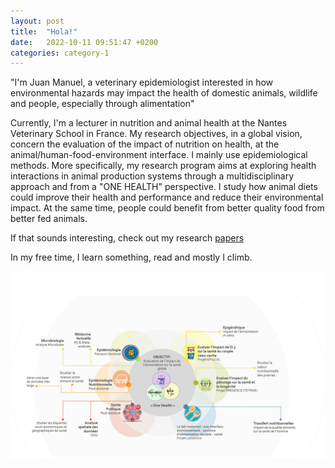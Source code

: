 ```yaml
---
layout: post
title:  "Hola!"
date:   2022-10-11 09:51:47 +0200
categories: category-1
---
```


"I'm Juan Manuel, a veterinary epidemiologist interested in how environmental hazards may impact the health of domestic animals, wildlife and people, especially through alimentation"

Currently, I'm a lecturer in nutrition and animal health at the Nantes Veterinary School in France. My research objectives, in a global vision, concern the evaluation of the impact of nutrition on health, at the animal/human-food-environment interface. I mainly use epidemiological methods. More specifically, my research program aims at exploring health interactions in animal production systems through a multidisciplinary approach and from a "ONE HEALTH" perspective. I study how animal diets could improve their health and performance and reduce their environmental impact. At the same time, people could benefit from better quality food from better fed animals.

If that sounds interesting, check out my research [papers](assets/JDS17_ARIZA-JM.pdf )

In my free time, I learn something, read and mostly I climb.

![useful image](assets/MercuryFish.jpg )

